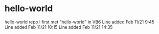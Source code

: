 # hello-world
hello-world repo
I first met "hello-world" in VB6 
Line added Feb 11/21 9:45
Line added Feb 11/21 10:15
Line added Feb 11/21 14:35

